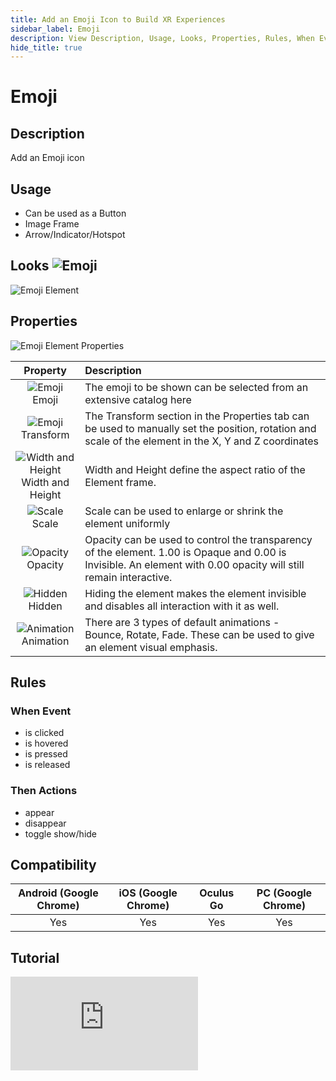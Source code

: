 ```yaml
---
title: Add an Emoji Icon to Build XR Experiences
sidebar_label: Emoji
description: View Description, Usage, Looks, Properties, Rules, When Events, Then Actions, Compatibility, Tutorials for Adding an Emoji Icon in GMetri XR experiences.
hide_title: true
---
```


# Emoji

## Description

Add an Emoji icon

## Usage

- Can be used as a Button
- Image Frame
- Arrow/Indicator/Hotspot

## Looks ![Emoji](https://s.vrgmetri.com/gb-web/portal-docs/assets/img/svg/smiley.svg#icon/) 

![Emoji Element](https://r.vrgmetri.com/image/q_90/gb-web/portal-docs/assets/img/screenshots/Emoji_Element.png.jpg#boxShadow/)

## Properties

![Emoji Element Properties](https://r.vrgmetri.com/image/q_90/gb-web/portal-docs/assets/img/screenshots/Emoji_Element_properties.png.jpg#boxShadow/)

|                                                                                                                 Property                                                                                                                 | Description                                                                                                                                                        |
| :--------------------------------------------------------------------------------------------------------------------------------------------------------------------------------------------------------------------------------------: | :----------------------------------------------------------------------------------------------------------------------------------------------------------------- |
|                                                      ![Emoji](https://s.vrgmetri.com/gb-web/portal-docs/assets/img/svg/smiley.svg#icon/)<br/> Emoji                                                       | The emoji to be shown can be selected from an extensive catalog here                                                                                               |
|                                                  ![Emoji](https://s.vrgmetri.com/gb-web/portal-docs/assets/img/svg/z_transform.svg#icon/)<br/> Transform                                                  | The Transform section in the Properties tab can be used to manually set the position, rotation and scale of the element in the X, Y and Z coordinates              |
| ![Width and Height](https://s.vrgmetri.com/gb-web/portal-docs/assets/img/svg/H.svg#icon/)<br/> Width and Height | Width and Height define the aspect ratio of the Element frame.                                                                                                     |
|                                                     ![Scale](https://s.vrgmetri.com/gb-web/portal-docs/assets/img/svg/scale_26.svg#icon/)<br/> Scale                                                      | Scale can be used to enlarge or shrink the element uniformly                                                                                                       |
|                                                    ![Opacity](https://s.vrgmetri.com/gb-web/portal-docs/assets/img/svg/opacity.svg#icon/)<br/> Opacity                                                    | Opacity can be used to control the transparency of the element. 1.00 is Opaque and 0.00 is Invisible. An element with 0.00 opacity will still remain interactive. |
|                                                    ![Hidden](https://s.vrgmetri.com/gb-web/portal-docs/assets/img/svg/hidden_26.svg#icon/)<br/> Hidden                                                    | Hiding the element makes the element invisible and disables all interaction with it as well.                                                                       |
|                                               ![Animation](https://s.vrgmetri.com/gb-web/portal-docs/assets/img/svg/animation_26.svg#icon/)<br/> Animation                                                | There are 3 types of default animations - Bounce, Rotate, Fade. These can be used to give an element visual emphasis.                                              |

##  Rules

###  When Event

- is clicked
- is hovered
- is pressed
- is released

###  Then Actions

- appear
- disappear
- toggle show/hide

## Compatibility

| Android (Google Chrome) | iOS (Google Chrome) | Oculus Go | PC (Google Chrome) |
| :---------------------: | :-----------------: | :-------: | :----------------: |
|           Yes           |         Yes         |    Yes    |        Yes         |

<!--* **Compatible with VR Headsets?**: Yes, Full Compatibility-->

## Tutorial

<iframe width={"100%"} height={"380px"}  src="https://www.youtube.com/embed/W1dVm7lb9Cw" frameborder="0" allow="accelerometer; autoplay; encrypted-media; gyroscope; picture-in-picture" allowfullscreen></iframe>
